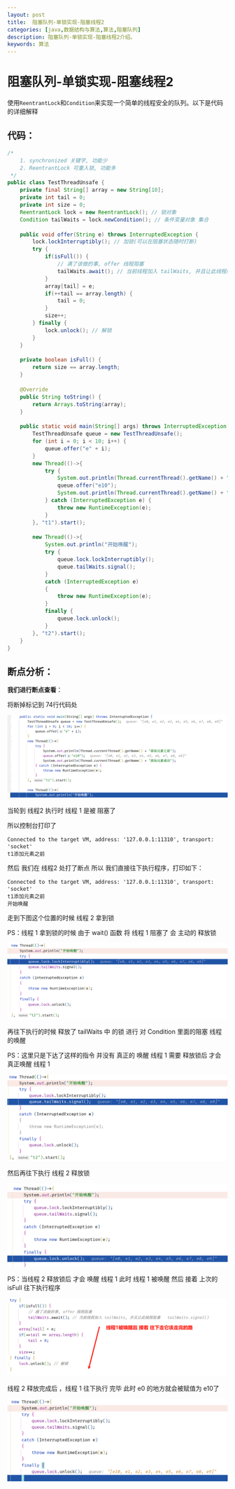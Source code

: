 ```yaml
---
layout: post
title:  阻塞队列-单锁实现-阻塞线程2
categories: [java,数据结构与算法,算法,阻塞队列]
description: 阻塞队列-单锁实现-阻塞线程2介绍。
keywords: 算法
---
```


# 阻塞队列-单锁实现-阻塞线程2

使用`ReentrantLock`和`Condition`来实现一个简单的线程安全的队列。以下是代码的详细解释

## 代码：

```java
/*
    1. synchronized 关键字, 功能少
    2. ReentrantLock 可重入锁, 功能多
 */
public class TestThreadUnsafe {
    private final String[] array = new String[10];
    private int tail = 0;
    private int size = 0;
    ReentrantLock lock = new ReentrantLock(); // 锁对象
    Condition tailWaits = lock.newCondition(); // 条件变量对象 集合

    public void offer(String e) throws InterruptedException {
        lock.lockInterruptibly(); // 加锁(可以在阻塞状态随时打断)
        try {
            if(isFull()) {
                // 满了该做的事, offer 线程阻塞
                tailWaits.await(); // 当前线程加入 tailWaits, 并且让此线程阻塞   tailWaits.signal()
            }
            array[tail] = e;
            if(++tail == array.length) {
                tail = 0;
            }
            size++;
        } finally {
            lock.unlock(); // 解锁
        }
    }

    private boolean isFull() {
        return size == array.length;
    }

    @Override
    public String toString() {
        return Arrays.toString(array);
    }

    public static void main(String[] args) throws InterruptedException {
        TestThreadUnsafe queue = new TestThreadUnsafe();
        for (int i = 0; i < 10; i++) {
            queue.offer("e" + i);
        }
        new Thread(()->{
            try {
                System.out.println(Thread.currentThread().getName() + "添加元素之前");
                queue.offer("e10");
                System.out.println(Thread.currentThread().getName() + "添加元素成功");
            } catch (InterruptedException e) {
                throw new RuntimeException(e);
            }
        }, "t1").start();

        new Thread(()->{
            System.out.println("开始唤醒");
            try {
                queue.lock.lockInterruptibly();
                queue.tailWaits.signal();
            }
            catch (InterruptedException e)
            {
                throw new RuntimeException(e);
            }
            finally {
                queue.lock.unlock();
            }
        }, "t2").start();
    }
}
```

## 断点分析：

**我们进行断点查看**：

将断掉标记到 74行代码处

![image-20240120165514644](https://raw.githubusercontent.com/PigPigLetsGo/imeages/master/202401201655725.png)

当轮到 线程2 执行时 线程 1 是被 阻塞了

所以控制台打印了

```
Connected to the target VM, address: '127.0.0.1:11310', transport: 'socket'
t1添加元素之前
```

然后 我们在 线程2 处打了断点 所以 我们直接往下执行程序，打印如下：

```
Connected to the target VM, address: '127.0.0.1:11310', transport: 'socket'
t1添加元素之前
开始唤醒
```

 走到下图这个位置的时候 线程 2 拿到锁

PS：线程 1 拿到锁的时候 由于 wait() 函数 将 线程 1 阻塞了 会 主动的 释放锁

![image-20240120165730767](https://raw.githubusercontent.com/PigPigLetsGo/imeages/master/202401201657816.png)

再往下执行的时候 释放了 tailWaits 中 的锁 进行 对 Condition 里面的阻塞 线程的唤醒

PS：这里只是下达了这样的指令 并没有 真正的 唤醒 线程 1 需要 释放锁后 才会 真正唤醒 线程 1

![image-20240120170204501](https://raw.githubusercontent.com/PigPigLetsGo/imeages/master/202401201702547.png)

然后再往下执行 线程 2 释放锁

![image-20240120170509178](https://raw.githubusercontent.com/PigPigLetsGo/imeages/master/202401201705223.png)

PS：当线程 2 释放锁后 才会 唤醒 线程 1 此时 线程 1 被唤醒 然后 接着 上次的 isFull 往下执行程序

![image-20240120170235211](https://raw.githubusercontent.com/PigPigLetsGo/imeages/master/202401201702258.png)

线程 2 释放完成后 ，线程 1 往下执行 完毕 此时 e0 的地方就会被赋值为 e10了

![image-20240120170606599](https://raw.githubusercontent.com/PigPigLetsGo/imeages/master/202401201706644.png)